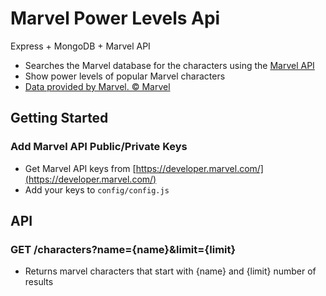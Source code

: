 # Marvel Power Levels Api

Express + MongoDB + Marvel API

* Searches the Marvel database for the characters using the [Marvel API](https://developer.marvel.com/)
* Show power levels of popular Marvel characters
* [Data provided by Marvel. © Marvel](http://marvel.com)

## Getting Started

### Add Marvel API Public/Private Keys

* Get Marvel API keys from [https://developer.marvel.com/](https://developer.marvel.com/)
* Add your keys to `config/config.js`


## API

### GET /characters?name={name}&limit={limit}

* Returns marvel characters that start with {name} and {limit} number of results


